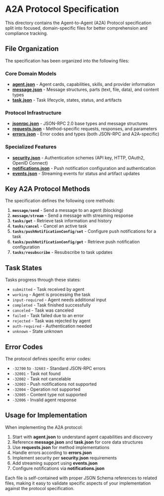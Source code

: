 # A2A Protocol Specification

This directory contains the Agent-to-Agent (A2A) Protocol specification split into focused, domain-specific files for better comprehension and compliance tracking.

## File Organization

The specification has been organized into the following files:

### Core Domain Models
- **[agent.json](./agent.json)** - Agent cards, capabilities, skills, and provider information
- **[message.json](./message.json)** - Message structures, parts (text, file, data), and content types
- **[task.json](./task.json)** - Task lifecycle, states, status, and artifacts

### Protocol Infrastructure
- **[jsonrpc.json](./jsonrpc.json)** - JSON-RPC 2.0 base types and message structures
- **[requests.json](./requests.json)** - Method-specific requests, responses, and parameters
- **[errors.json](./errors.json)** - Error codes and types (both JSON-RPC and A2A-specific)

### Specialized Features
- **[security.json](./security.json)** - Authentication schemes (API key, HTTP, OAuth2, OpenID Connect)
- **[notifications.json](./notifications.json)** - Push notification configuration and authentication
- **[events.json](./events.json)** - Streaming events for status and artifact updates

## Key A2A Protocol Methods

The specification defines the following core methods:

1. **`message/send`** - Send a message to an agent (blocking)
2. **`message/stream`** - Send a message with streaming response
3. **`tasks/get`** - Retrieve task information and history
4. **`tasks/cancel`** - Cancel an active task
5. **`tasks/pushNotificationConfig/set`** - Configure push notifications for a task
6. **`tasks/pushNotificationConfig/get`** - Retrieve push notification configuration
7. **`tasks/resubscribe`** - Resubscribe to task updates

## Task States

Tasks progress through these states:
- `submitted` - Task received by agent
- `working` - Agent is processing the task
- `input-required` - Agent needs additional input
- `completed` - Task finished successfully
- `canceled` - Task was canceled
- `failed` - Task failed due to an error
- `rejected` - Task was rejected by agent
- `auth-required` - Authentication needed
- `unknown` - State unknown

## Error Codes

The protocol defines specific error codes:
- `-32700` to `-32603` - Standard JSON-RPC errors
- `-32001` - Task not found
- `-32002` - Task not cancelable
- `-32003` - Push notifications not supported
- `-32004` - Operation not supported
- `-32005` - Content type not supported
- `-32006` - Invalid agent response

## Usage for Implementation

When implementing the A2A protocol:

1. Start with **agent.json** to understand agent capabilities and discovery
2. Reference **message.json** and **task.json** for core data structures
3. Use **requests.json** for method implementations
4. Handle errors according to **errors.json**
5. Implement security per **security.json** requirements
6. Add streaming support using **events.json**
7. Configure notifications via **notifications.json**

Each file is self-contained with proper JSON Schema references to related files, making it easy to validate specific aspects of your implementation against the protocol specification.